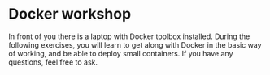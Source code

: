 # Docker workshop

In front of you there is a laptop with Docker toolbox installed.
During the following exercises, you will learn to get along with Docker in the basic way of working, and be able to deploy small containers.
If you have any questions, feel free to ask.

#
